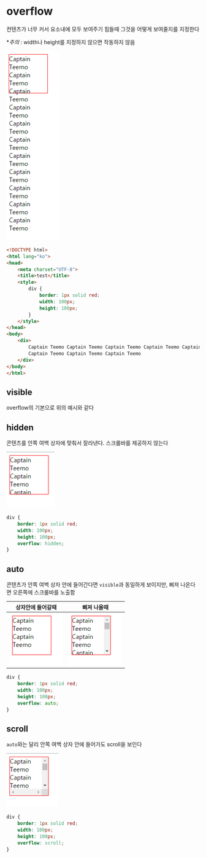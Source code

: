 # overflow

컨텐츠가 너무 커서 요소내에 모두 보여주기 힘들때 그것을 어떻게 보여줄지를 지정한다

**주의* : width나 height를 지정하지 않으면 작동하지 않음

![overflow](images/overflow.png)

```html
<!DOCTYPE html>
<html lang="ko">
<head>
    <meta charset="UTF-8">
    <title>test</title>
    <style>
        div {
            border: 1px solid red;
            width: 100px;
            height: 100px;
        }
    </style>
</head>
<body>
    <div>
        Captain Teemo Captain Teemo Captain Teemo Captain Teemo Captain Teemo Captain Teemo Captain Teemo Captain Teemo
        Captain Teemo Captain Teemo Captain Teemo
    </div>
</body>
</html>
```

## visible

overflow의 기본으로 위의 예시와 같다

## hidden

콘텐츠를 안쪽 여백 상자에 맞춰서 잘라낸다. 스크롤바를 제공하지 않는다

![overflow-hidden](images/overflow-hidden.png)

```css
div {
    border: 1px solid red;
    width: 100px;
    height: 100px;
    overflow: hidden;
}
```


## auto

콘텐츠가 안쪽 여백 상자 안에 들어간다면 `visible`과 동일하게 보이지만, 삐져 나온다면 오른쪽에 스크롤바를 노출함

상자안에 들어갈때|삐져 나올때
--|--
![overflow-auto-1](images/overflow-auto-1.png)|![overflow-auto-2](images/overflow-auto-2.png)

```css
div {
    border: 1px solid red;
    width: 100px;
    height: 100px;
    overflow: auto;
}
```

## scroll

`auto`와는 달리 안쪽 여백 상자 안에 들어가도 scroll을 보인다

![overflow-scroll](images/overflow-scroll.png)

```css
div {
    border: 1px solid red;
    width: 100px;
    height: 100px;
    overflow: scroll;
}
```
